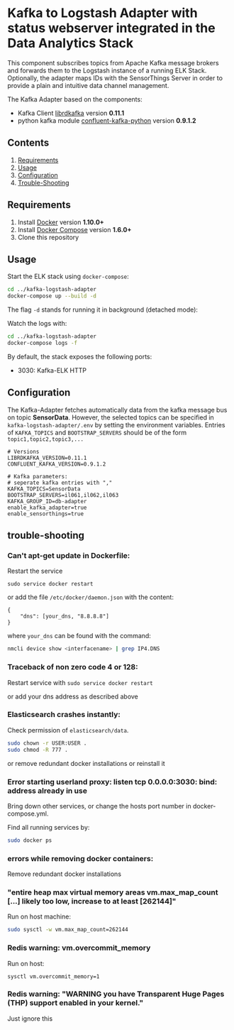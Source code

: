 # Kafka to Logstash Adapter with status webserver integrated in the Data Analytics Stack

This component subscribes topics from Apache Kafka message brokers and forwards them to the Logstash instance of a running ELK Stack. Optionally, the adapter maps IDs with the SensorThings Server in order to provide a plain and intuitive data channel management.

The Kafka Adapter based on the components:
* Kafka Client [librdkafka](https://github.com/geeknam/docker-confluent-python) version **0.11.1**
* python kafka module [confluent-kafka-python](https://github.com/confluentinc/confluent-kafka-python) version **0.9.1.2**


## Contents

1. [Requirements](#requirements)
2. [Usage](#usage)
3. [Configuration](#configuration)
4. [Trouble-Shooting](#Trouble-shooting)


## Requirements

1. Install [Docker](https://www.docker.com/community-edition#/download) version **1.10.0+**
2. Install [Docker Compose](https://docs.docker.com/compose/install/) version **1.6.0+**
3. Clone this repository


## Usage

Start the ELK stack using `docker-compose`:

```bash
cd ../kafka-logstash-adapter
docker-compose up --build -d
```

The flag `-d` stands for running it in background (detached mode):


Watch the logs with:

```bash
cd ../kafka-logstash-adapter
docker-compose logs -f
```


By default, the stack exposes the following ports:
* 3030: Kafka-ELK HTTP



## Configuration

The Kafka-Adapter fetches automatically data from the kafka message bus on topic **SensorData**. However, the selected topics can be specified in `kafka-logstash-adapter/.env` by setting the environment
variables. Entries of `KAFKA_TOPICS` and `BOOTSTRAP_SERVERS` should be of the form `topic1,topic2,topic3,...`


```
# Versions
LIBRDKAFKA_VERSION=0.11.1
CONFLUENT_KAFKA_VERSION=0.9.1.2

# Kafka parameters:
# seperate kafka entries with ","
KAFKA_TOPICS=SensorData
BOOTSTRAP_SERVERS=il061,il062,il063
KAFKA_GROUP_ID=db-adapter
enable_kafka_adapter=true
enable_sensorthings=true

```


## trouble-shooting

### Can't apt-get update in Dockerfile:
Restart the service

```sudo service docker restart```

or add the file `/etc/docker/daemon.json` with the content:
```
{
    "dns": [your_dns, "8.8.8.8"]
}
```
where `your_dns` can be found with the command:

```bash
nmcli device show <interfacename> | grep IP4.DNS
```

### Traceback of non zero code 4 or 128:

Restart service with
```sudo service docker restart```

or add your dns address as described above


### Elasticsearch crashes instantly:

Check permission of `elasticsearch/data`.

```bash
sudo chown -r USER:USER .
sudo chmod -R 777 .
```

or remove redundant docker installations or reinstall it


### Error starting userland proxy: listen tcp 0.0.0.0:3030: bind: address already in use

Bring down other services, or change the hosts port number in docker-compose.yml. 

Find all running services by:
```bash
sudo docker ps
```


### errors while removing docker containers:

Remove redundant docker installations


### "entire heap max virtual memory areas vm.max_map_count [...] likely too low, increase to at least [262144]"
    
Run on host machine:

```bash
sudo sysctl -w vm.max_map_count=262144
```

### Redis warning: vm.overcommit_memory
Run on host:
```
sysctl vm.overcommit_memory=1

```

### Redis warning: "WARNING you have Transparent Huge Pages (THP) support enabled in your kernel."

Just ignore this





